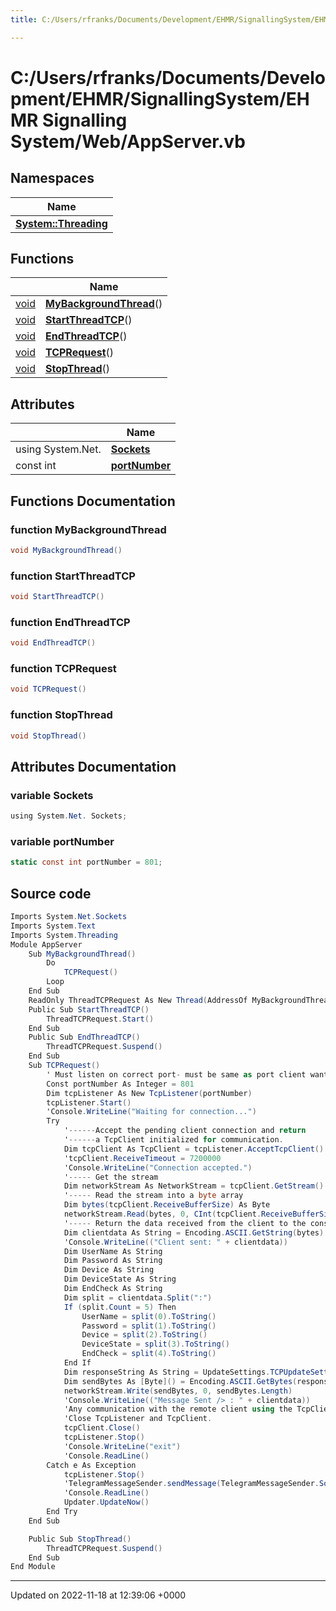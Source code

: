 ```yaml
---
title: C:/Users/rfranks/Documents/Development/EHMR/SignallingSystem/EHMR Signalling System/Web/AppServer.vb

---
```


# C:/Users/rfranks/Documents/Development/EHMR/SignallingSystem/EHMR Signalling System/Web/AppServer.vb



## Namespaces

| Name           |
| -------------- |
| **[System::Threading](/SignallingSystem-doc/vb/Namespaces/namespaceSystem_1_1Threading/)**  |

## Functions

|                | Name           |
| -------------- | -------------- |
| [void](/SignallingSystem-doc/vb/Files/SerialPixelLeds_8vb/#variable-void) | **[MyBackgroundThread](/SignallingSystem-doc/vb/Files/AppServer_8vb/#function-mybackgroundthread)**() |
| [void](/SignallingSystem-doc/vb/Files/SerialPixelLeds_8vb/#variable-void) | **[StartThreadTCP](/SignallingSystem-doc/vb/Files/AppServer_8vb/#function-startthreadtcp)**() |
| [void](/SignallingSystem-doc/vb/Files/SerialPixelLeds_8vb/#variable-void) | **[EndThreadTCP](/SignallingSystem-doc/vb/Files/AppServer_8vb/#function-endthreadtcp)**() |
| [void](/SignallingSystem-doc/vb/Files/SerialPixelLeds_8vb/#variable-void) | **[TCPRequest](/SignallingSystem-doc/vb/Files/AppServer_8vb/#function-tcprequest)**() |
| [void](/SignallingSystem-doc/vb/Files/SerialPixelLeds_8vb/#variable-void) | **[StopThread](/SignallingSystem-doc/vb/Files/AppServer_8vb/#function-stopthread)**() |

## Attributes

|                | Name           |
| -------------- | -------------- |
| ﻿using System.Net. | **[Sockets](/SignallingSystem-doc/vb/Files/AppServer_8vb/#variable-sockets)**  |
| const int | **[portNumber](/SignallingSystem-doc/vb/Files/AppServer_8vb/#variable-portnumber)**  |


## Functions Documentation

### function MyBackgroundThread

```csharp
void MyBackgroundThread()
```


### function StartThreadTCP

```csharp
void StartThreadTCP()
```


### function EndThreadTCP

```csharp
void EndThreadTCP()
```


### function TCPRequest

```csharp
void TCPRequest()
```


### function StopThread

```csharp
void StopThread()
```



## Attributes Documentation

### variable Sockets

```csharp
﻿using System.Net. Sockets;
```


### variable portNumber

```csharp
static const int portNumber = 801;
```



## Source code

```csharp
Imports System.Net.Sockets
Imports System.Text
Imports System.Threading
Module AppServer
    Sub MyBackgroundThread()
        Do
            TCPRequest()
        Loop
    End Sub
    ReadOnly ThreadTCPRequest As New Thread(AddressOf MyBackgroundThread)
    Public Sub StartThreadTCP()
        ThreadTCPRequest.Start()
    End Sub
    Public Sub EndThreadTCP()
        ThreadTCPRequest.Suspend()
    End Sub
    Sub TCPRequest()
        ' Must listen on correct port- must be same as port client wants to connect on.
        Const portNumber As Integer = 801
        Dim tcpListener As New TcpListener(portNumber)
        tcpListener.Start()
        'Console.WriteLine("Waiting for connection...")
        Try
            '------Accept the pending client connection and return 
            '------a TcpClient initialized for communication. 
            Dim tcpClient As TcpClient = tcpListener.AcceptTcpClient()
            'tcpClient.ReceiveTimeout = 7200000
            'Console.WriteLine("Connection accepted.")
            '----- Get the stream
            Dim networkStream As NetworkStream = tcpClient.GetStream()
            '----- Read the stream into a byte array
            Dim bytes(tcpClient.ReceiveBufferSize) As Byte
            networkStream.Read(bytes, 0, CInt(tcpClient.ReceiveBufferSize))
            '----- Return the data received from the client to the console.
            Dim clientdata As String = Encoding.ASCII.GetString(bytes)
            'Console.WriteLine(("Client sent: " + clientdata))
            Dim UserName As String
            Dim Password As String
            Dim Device As String
            Dim DeviceState As String
            Dim EndCheck As String
            Dim split = clientdata.Split(":")
            If (split.Count = 5) Then
                UserName = split(0).ToString()
                Password = split(1).ToString()
                Device = split(2).ToString()
                DeviceState = split(3).ToString()
                EndCheck = split(4).ToString()
            End If
            Dim responseString As String = UpdateSettings.TCPUpdateSetting(UserName, Password, Device, DeviceState)
            Dim sendBytes As [Byte]() = Encoding.ASCII.GetBytes(responseString)
            networkStream.Write(sendBytes, 0, sendBytes.Length)
            'Console.WriteLine(("Message Sent /> : " + clientdata))            'responseString))
            'Any communication with the remote client using the TcpClient can go here.
            'Close TcpListener and TcpClient.
            tcpClient.Close()
            tcpListener.Stop()
            'Console.WriteLine("exit")
            'Console.ReadLine()
        Catch e As Exception
            tcpListener.Stop()
            'TelegramMessageSender.sendMessage(TelegramMessageSender.SoftwareFaults, e.ToString())
            'Console.ReadLine()
            Updater.UpdateNow()
        End Try
    End Sub

    Public Sub StopThread()
        ThreadTCPRequest.Suspend()
    End Sub
End Module
```


-------------------------------

Updated on 2022-11-18 at 12:39:06 +0000
